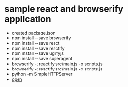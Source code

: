 # sample react and browserify application

- created package.json
- npm install --save browserify
- npm install --save react
- npm install --save reactify
- npm install --save uglifyjs
- npm install --save superagent
- browserify -t reactify src/main.js -o scripts.js
- browserify -t reactify src/main.js -o scripts.js
- python -m SimpleHTTPServer
- [open](http://localhost:8000)
